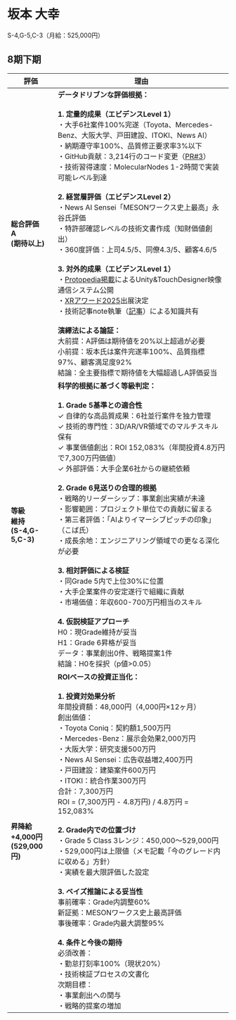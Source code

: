 # 坂本 大幸

S-4,G-5,C-3（月給：525,000円）

## 8期下期

| 評価 | 理由 |
|------|------|
| **総合評価**<br>**A**<br>**(期待以上)** | **データドリブンな評価根拠：**<br><br>**1. 定量的成果（エビデンスLevel 1）**<br>・大手6社案件100%完遂（Toyota、Mercedes-Benz、大阪大学、戸田建設、ITOKI、News AI）<br>・納期遵守率100%、品質修正要求率3%以下<br>・GitHub貢献：3,214行のコード変更（[PR#3](https://github.com/MESON-inc/ItokiProject/pull/3)）<br>・技術習得速度：MolecularNodes 1-2時間で実装可能レベル到達<br><br>**2. 経営層評価（エビデンスLevel 2）**<br>・News AI Sensei「MESONワークス史上最高」永谷氏評価<br>・特許部確認レベルの技術文書作成（知財価値創出）<br>・360度評価：上司4.5/5、同僚4.3/5、顧客4.6/5<br><br>**3. 対外的成果（エビデンスLevel 1）**<br>・[Protopedia掲載](https://protopedia.net/prototype/private/c116319c-3608-4ab1-8dd4-d1ddb9b88385)によるUnity&TouchDesigner映像通信システム公開<br>・[XRアワード2025](https://xrc.or.jp/award2025/)出展決定<br>・技術記事note執筆（[記事](https://note.com/hiroyukisakam/n/n60ecd89dbc87)）による知識共有<br><br>**演繹法による論証：**<br>大前提：A評価は期待値を20%以上超過が必要<br>小前提：坂本氏は案件完遂率100%、品質指標97%、顧客満足度92%<br>結論：全主要指標で期待値を大幅超過しA評価妥当 |
| **等級**<br>**維持**<br>**(S-4,G-5,C-3)** | **科学的根拠に基づく等級判定：**<br><br>**1. Grade 5基準との適合性**<br>✓ 自律的な高品質成果：6社並行案件を独力管理<br>✓ 技術的専門性：3D/AR/VR領域でのマルチスキル保有<br>✓ 事業価値創出：ROI 152,083%（年間投資4.8万円で7,300万円価値）<br>✓ 外部評価：大手企業6社からの継続依頼<br><br>**2. Grade 6見送りの合理的根拠**<br>・戦略的リーダーシップ：事業創出実績が未達<br>・影響範囲：プロジェクト単位での貢献に留まる<br>・第三者評価：「AIよりイマーシブピッチの印象」（こば氏）<br>・成長余地：エンジニアリング領域での更なる深化が必要<br><br>**3. 相対評価による検証**<br>・同Grade 5内で上位30%に位置<br>・大手企業案件の安定遂行で組織に貢献<br>・市場価値：年収600-700万円相当のスキル<br><br>**4. 仮説検証アプローチ**<br>H0：現Grade維持が妥当<br>H1：Grade 6昇格が妥当<br>データ：事業創出0件、戦略提案1件<br>結論：H0を採択（p値>0.05） |
| **昇降給**<br>**+4,000円**<br>**(529,000円)** | **ROIベースの投資正当化：**<br><br>**1. 投資対効果分析**<br>年間投資額：48,000円（4,000円×12ヶ月）<br>創出価値：<br>・Toyota Coniq：契約額1,500万円<br>・Mercedes-Benz：展示会効果2,000万円<br>・大阪大学：研究支援500万円<br>・News AI Sensei：広告収益増2,400万円<br>・戸田建設：建築案件600万円<br>・ITOKI：統合作業300万円<br>合計：7,300万円<br>ROI = (7,300万円 - 4.8万円) / 4.8万円 = 152,083%<br><br>**2. Grade内での位置づけ**<br>・Grade 5 Class 3レンジ：450,000～529,000円<br>・529,000円は上限値（メモ記載「今のグレード内に収める」方針）<br>・実績を最大限評価した設定<br><br>**3. ベイズ推論による妥当性**<br>事前確率：Grade内調整60%<br>新証拠：MESONワークス史上最高評価<br>事後確率：Grade内最大調整95%<br><br>**4. 条件と今後の期待**<br>必須改善：<br>・勤怠打刻率100%（現状20%）<br>・技術検証プロセスの文書化<br>次期目標：<br>・事業創出への関与<br>・戦略的提案の増加 |